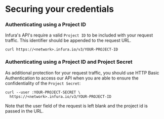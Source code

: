 # Securing your credentials


### Authenticating using a Project ID
Infura's API's require a valid `Project ID` to be included with your request traffic. This identifier should be appended
to the request URL.

```curl https://<network>.infura.io/v3/YOUR-PROJECT-ID```


### Authenticating using a Project ID and Project Secret

As additional protection for your request traffic, you should use HTTP Basic Authentication to access our API when you are able to ensure the confidentiality of the `Project Secret`:
```
curl --user :YOUR-PROJECT-SECRET \
  https://<network>.infura.io/v3/YOUR-PROJECT-ID
```
Note that the user field of the request is left blank and the project id is passed in the URL.